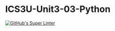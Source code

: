# ICS3U-Unit3-03-Python

[![GitHub's Super Linter](https://github.com/Andrew-Ten-Den/ICS3U-Unit3-03-Python/workflows/GitHub's%20Super%20Linter/badge.svg)](https://github.com/Andrew-Ten-Den/ICS3U-Unit3-03-Python/actions)
